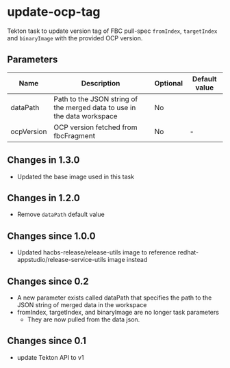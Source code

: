 # update-ocp-tag

Tekton task to update version tag of FBC pull-spec
 `fromIndex`, `targetIndex` and `binaryImage` with the 
 provided OCP version.

## Parameters

| Name | Description | Optional | Default value |
|------|-------------|----------|---------------|
| dataPath | Path to the JSON string of the merged data to use in the data workspace | No | |
| ocpVersion |  OCP version fetched from fbcFragment | No | - |

## Changes in 1.3.0
* Updated the base image used in this task

## Changes in 1.2.0
* Remove `dataPath` default value

## Changes since 1.0.0
* Updated hacbs-release/release-utils image to reference redhat-appstudio/release-service-utils image instead

## Changes since 0.2
* A new parameter exists called dataPath that specifies the path to the JSON string of merged data in the workspace
* fromIndex, targetIndex, and binaryImage are no longer task parameters
    * They are now pulled from the data json.

## Changes since 0.1
- update Tekton API to v1
